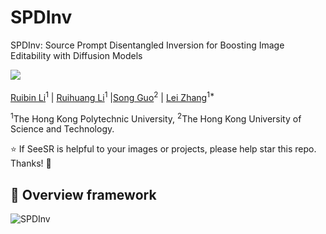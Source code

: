 # SPDInv
SPDInv: Source Prompt Disentangled Inversion for Boosting Image Editability with  Diffusion Models

<a href='https://arxiv.org/abs/2311.16518'><img src='https://img.shields.io/badge/arXiv-2311.16518-b31b1b.svg'></a> &nbsp;&nbsp;

[Ruibin Li](https://github.com/leeruibin)<sup>1</sup> | [Ruihuang Li](https://scholar.google.com/citations?user=8CfyOtQAAAAJ&hl=zh-CN)<sup>1</sup> |[Song Guo](https://scholar.google.com/citations?user=Ib-sizwAAAAJ&hl=en)<sup>2</sup> | [Lei Zhang](https://www4.comp.polyu.edu.hk/~cslzhang/)<sup>1*</sup>

<sup>1</sup>The Hong Kong Polytechnic University, <sup>2</sup>The Hong Kong University of Science and Technology.

:star: If SeeSR is helpful to your images or projects, please help star this repo. Thanks! :hugs:

## 🔎 Overview framework
![SPDInv](figs/framework.png)
